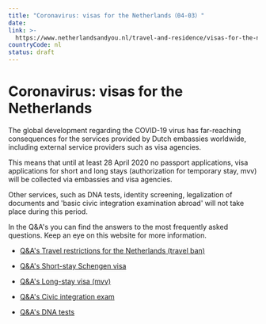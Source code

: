 ```yaml
---
title: "Coronavirus: visas for the Netherlands（04-03）"
date: 
link: >-
  https://www.netherlandsandyou.nl/travel-and-residence/visas-for-the-netherlands
countryCode: nl
status: draft
---
```


<div id="content" class="article">

# Coronavirus: visas for the Netherlands

<div class="intro">

The global development regarding the COVID-19 virus has far-reaching consequences for the services provided by Dutch embassies worldwide, including external service providers such as visa agencies.

This means that until at least 28 April 2020 no passport applications, visa applications for short and long stays (authorization for temporary stay, mvv) will be collected via embassies and visa agencies.

Other services, such as DNA tests, identity screening, legalization of documents and 'basic civic integration examination abroad' will not take place during this period.

In the Q&A's you can find the answers to the most frequently asked questions. Keep an eye on this website for more information.

</div>

<div class="block wayfinder two-columns">

- [Q&A's Travel restrictions for the Netherlands (travel ban)](/travel-and-residence/visas-for-the-netherlands/qas-travel-restrictions-for-the-netherlands)
- [Q&A's Short-stay Schengen visa](/travel-and-residence/visas-for-the-netherlands/qas-short-stay-schengen-visa)
- [Q&A's Long-stay visa (mvv)](/travel-and-residence/visas-for-the-netherlands/qas-long-stay-visa-mvv)

- [Q&A's Civic integration exam](/travel-and-residence/visas-for-the-netherlands/qas-civic-integration-exam)
- [Q&A's DNA tests](/travel-and-residence/visas-for-the-netherlands/qas-dna-tests)

</div>

</div>

